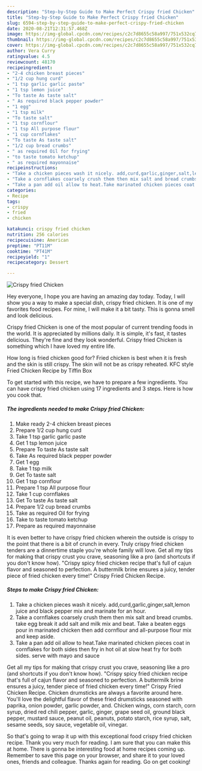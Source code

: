 ```yaml
---
description: "Step-by-Step Guide to Make Perfect Crispy fried Chicken"
title: "Step-by-Step Guide to Make Perfect Crispy fried Chicken"
slug: 6594-step-by-step-guide-to-make-perfect-crispy-fried-chicken
date: 2020-08-21T12:31:57.468Z
image: https://img-global.cpcdn.com/recipes/c2c7d8655c58a997/751x532cq70/crispy-fried-chicken-recipe-main-photo.jpg
thumbnail: https://img-global.cpcdn.com/recipes/c2c7d8655c58a997/751x532cq70/crispy-fried-chicken-recipe-main-photo.jpg
cover: https://img-global.cpcdn.com/recipes/c2c7d8655c58a997/751x532cq70/crispy-fried-chicken-recipe-main-photo.jpg
author: Vera Curry
ratingvalue: 4.5
reviewcount: 48170
recipeingredient:
- "2-4 chicken breast pieces"
- "1/2 cup hung curd"
- "1 tsp garlic garlic paste"
- "1 tsp lemon juice"
- "To taste As taste salt"
- " As required black pepper powder"
- "1 egg"
- "1 tsp milk"
- "To taste salt"
- "1 tsp cornflour"
- "1 tsp All purpose flour"
- "1 cup cornflakes"
- "To taste As taste salt"
- "1/2 cup bread crumbs"
- " as required Oil for frying"
- "to taste tomato ketchup"
- " as required mayonnaise"
recipeinstructions:
- "Take a chicken pieces wash it nicely. add,curd,garlic,ginger,salt,lemon juice and black pepper mix and marinate for an hour."
- "Take a cornflakes coarsely crush them then mix salt and bread crumbs. take egg break it add salt and milk mix and beat. Take a beaten eggs pour in marinated chicken then add cornflour and all-purpose flour mix and keep aside."
- "Take a pan add oil allow to heat.Take marinated chicken pieces coat in cornflakes for both sides then fry in hot oil at slow heat fry for both sides. serve with mayo and sauce"
categories:
- Recipe
tags:
- crispy
- fried
- chicken

katakunci: crispy fried chicken 
nutrition: 256 calories
recipecuisine: American
preptime: "PT11M"
cooktime: "PT41M"
recipeyield: "1"
recipecategory: Dessert

---
```



![Crispy fried Chicken](https://img-global.cpcdn.com/recipes/c2c7d8655c58a997/751x532cq70/crispy-fried-chicken-recipe-main-photo.jpg)

Hey everyone, I hope you are having an amazing day today. Today, I will show you a way to make a special dish, crispy fried chicken. It is one of my favorites food recipes. For mine, I will make it a bit tasty. This is gonna smell and look delicious.

Crispy fried Chicken is one of the most popular of current trending foods in the world. It is appreciated by millions daily. It is simple, it's fast, it tastes delicious. They're fine and they look wonderful. Crispy fried Chicken is something which I have loved my entire life.

How long is fried chicken good for? Fried chicken is best when it is fresh and the skin is still crispy. The skin will not be as crispy reheated. KFC style Fried Chicken Recipe by Tiffin Box


To get started with this recipe, we have to prepare a few ingredients. You can have crispy fried chicken using 17 ingredients and 3 steps. Here is how you cook that.

<!--inarticleads1-->

##### The ingredients needed to make Crispy fried Chicken:

1. Make ready 2-4 chicken breast pieces
1. Prepare 1/2 cup hung curd
1. Take 1 tsp garlic garlic paste
1. Get 1 tsp lemon juice
1. Prepare To taste As taste salt
1. Take  As required black pepper powder
1. Get 1 egg
1. Take 1 tsp milk
1. Get To taste salt
1. Get 1 tsp cornflour
1. Prepare 1 tsp All purpose flour
1. Take 1 cup cornflakes
1. Get To taste As taste salt
1. Prepare 1/2 cup bread crumbs
1. Take  as required Oil for frying
1. Take to taste tomato ketchup
1. Prepare  as required mayonnaise


It is even better to have crispy fried chicken wherein the outside is crispy to the point that there is a bit of crunch in every. Truly crispy fried chicken tenders are a dinnertime staple you&#39;re whole family will love. Get all my tips for making that crispy crust you crave, seasoning like a pro (and shortcuts if you don&#39;t know how). &#34;Crispy spicy fried chicken recipe that&#39;s full of cajun flavor and seasoned to perfection. A buttermilk brine ensures a juicy, tender piece of fried chicken every time!&#34; Crispy Fried Chicken Recipe. 

<!--inarticleads2-->

##### Steps to make Crispy fried Chicken:

1. Take a chicken pieces wash it nicely. add,curd,garlic,ginger,salt,lemon juice and black pepper mix and marinate for an hour.
1. Take a cornflakes coarsely crush them then mix salt and bread crumbs. take egg break it add salt and milk mix and beat. Take a beaten eggs pour in marinated chicken then add cornflour and all-purpose flour mix and keep aside.
1. Take a pan add oil allow to heat.Take marinated chicken pieces coat in cornflakes for both sides then fry in hot oil at slow heat fry for both sides. serve with mayo and sauce


Get all my tips for making that crispy crust you crave, seasoning like a pro (and shortcuts if you don&#39;t know how). &#34;Crispy spicy fried chicken recipe that&#39;s full of cajun flavor and seasoned to perfection. A buttermilk brine ensures a juicy, tender piece of fried chicken every time!&#34; Crispy Fried Chicken Recipe. Chicken drumsticks are always a favorite around here. You&#39;ll love the delightful flavor of these fried drumsticks seasoned with paprika, onion powder, garlic powder, and. Chicken wings, corn starch, corn syrup, dried red chili pepper, garlic, ginger, grape seed oil, ground black pepper, mustard sauce, peanut oil, peanuts, potato starch, rice syrup, salt, sesame seeds, soy sauce, vegetable oil, vinegar. 

So that's going to wrap it up with this exceptional food crispy fried chicken recipe. Thank you very much for reading. I am sure that you can make this at home. There is gonna be interesting food at home recipes coming up. Remember to save this page on your browser, and share it to your loved ones, friends and colleague. Thanks again for reading. Go on get cooking!
